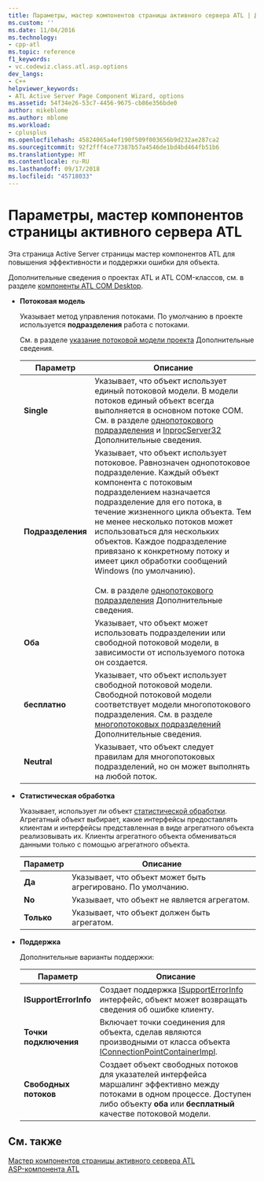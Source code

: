 ```yaml
---
title: Параметры, мастер компонентов страницы активного сервера ATL | Документация Майкрософт
ms.custom: ''
ms.date: 11/04/2016
ms.technology:
- cpp-atl
ms.topic: reference
f1_keywords:
- vc.codewiz.class.atl.asp.options
dev_langs:
- C++
helpviewer_keywords:
- ATL Active Server Page Component Wizard, options
ms.assetid: 54f34e26-53c7-4456-9675-cb86e356bde0
author: mikeblome
ms.author: mblome
ms.workload:
- cplusplus
ms.openlocfilehash: 45824065a4ef190f509f003656b9d232ae287ca2
ms.sourcegitcommit: 92f2fff4ce77387b57a4546de1bd4bd464fb51b6
ms.translationtype: MT
ms.contentlocale: ru-RU
ms.lasthandoff: 09/17/2018
ms.locfileid: "45718033"
---
```

# <a name="options-atl-active-server-page-component-wizard"></a>Параметры, мастер компонентов страницы активного сервера ATL

Эта страница Active Server страницы мастер компонентов ATL для повышения эффективности и поддержки ошибки для объекта.

Дополнительные сведения о проектах ATL и ATL COM-классов, см. в разделе [компоненты ATL COM Desktop](../../atl/atl-com-desktop-components.md).

- **Потоковая модель**

   Указывает метод управления потоками. По умолчанию в проекте используется **подразделения** работа с потоками.

   См. в разделе [указание потоковой модели проекта](../../atl/specifying-the-threading-model-for-a-project-atl.md) Дополнительные сведения.

   |Параметр|Описание|
   |------------|-----------------|
   |**Single**|Указывает, что объект использует единый потоковой модели. В модели потоков единый объект всегда выполняется в основном потоке COM. См. в разделе [однопотокового подразделения](/windows/desktop/com/single-threaded-apartments) и [InprocServer32](/windows/desktop/com/inprocserver32) Дополнительные сведения.|
   |**Подразделения**|Указывает, что объект использует потоковое. Равнозначен однопотоковое подразделение. Каждый объект компонента с потоковым подразделением назначается подразделение для его потока, в течение жизненного цикла объекта. Тем не менее несколько потоков может использоваться для нескольких объектов. Каждое подразделение привязано к конкретному потоку и имеет цикл обработки сообщений Windows (по умолчанию).<br /><br /> См. в разделе [однопотокового подразделения](/windows/desktop/com/single-threaded-apartments) Дополнительные сведения.|
   |**Оба**|Указывает, что объект может использовать подразделении или свободной потоковой модели, в зависимости от используемого потока он создается.|
   |**бесплатно**|Указывает, что объект использует свободной потоковой модели. Свободной потоковой модели соответствует модели многопотокового подразделения. См. в разделе [многопотоковых подразделений](/windows/desktop/com/multithreaded-apartments) Дополнительные сведения.|
   |**Neutral**|Указывает, что объект следует правилам для многопотоковых подразделений, но он может выполнять на любой поток.|

- **Статистическая обработка**

   Указывает, использует ли объект [статистической обработки](/windows/desktop/com/aggregation). Агрегатный объект выбирает, какие интерфейсы предоставлять клиентам и интерфейсы представленная в виде агрегатного объекта реализовывать их. Клиенты агрегатного объекта обмениваться данными только с помощью агрегатного объекта.

   |Параметр|Описание|
   |------------|-----------------|
   |**Да**|Указывает, что объект может быть агрегировано. По умолчанию.|
   |**No**|Указывает, что объект не является агрегатом.|
   |**Только**|Указывает, что объект должен быть агрегатом.|

- **Поддержка**

   Дополнительные варианты поддержки:

   |Параметр|Описание|
   |------------|-----------------|
   |**ISupportErrorInfo**|Создает поддержка [ISupportErrorInfo](../../atl/reference/isupporterrorinfoimpl-class.md) интерфейс, объект может возвращать сведения об ошибке клиенту.|
   |**Точки подключения**|Включает точки соединения для объекта, сделав являются производными от класса объекта [IConnectionPointContainerImpl](../../atl/reference/iconnectionpointcontainerimpl-class.md).|
   |**Свободных потоков**|Создает объект свободных потоков для указателей интерфейса маршалинг эффективно между потоками в одном процессе. Доступен либо объекту **оба** или **бесплатный** качестве потоковой модели.|

## <a name="see-also"></a>См. также

[Мастер компонентов страницы активного сервера ATL](../../atl/reference/atl-active-server-page-component-wizard.md)   
[ASP-компонента ATL](../../atl/reference/adding-an-atl-active-server-page-component.md)

